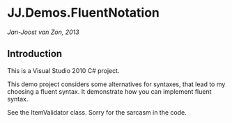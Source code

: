 JJ.Demos.FluentNotation
=======================

*Jan-Joost van Zon, 2013*

Introduction
------------

This is a Visual Studio 2010 C# project.

This demo project considers some alternatives for syntaxes, that lead to my choosing a fluent syntax. It demonstrate how you can implement fluent syntax.

See the ItemValidator class. Sorry for the sarcasm in the code.
